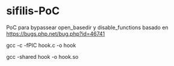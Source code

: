 # sifilis-PoC


PoC para bypassear open_basedir y disable_functions basado en https://bugs.php.net/bug.php?id=46741

gcc -c -fPIC hook.c -o hook

gcc -shared hook -o hook.so


